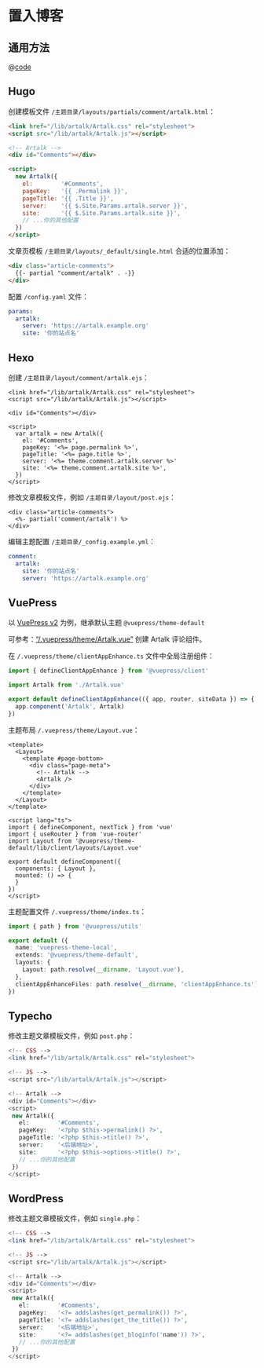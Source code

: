 # 置入博客

## 通用方法

@[code](../../code/quick-start/cdn.html)

## Hugo

创建模板文件 `/主题目录/layouts/partials/comment/artalk.html`：

```html
<link href="/lib/artalk/Artalk.css" rel="stylesheet">
<script src="/lib/artalk/Artalk.js"></script>

<!-- Artalk -->
<div id="Comments"></div>

<script>
  new Artalk({
    el:        '#Comments',
    pageKey:   '{{ .Permalink }}',
    pageTitle: '{{ .Title }}',
    server:    '{{ $.Site.Params.artalk.server }}',
    site:      '{{ $.Site.Params.artalk.site }}',
    // ...你的其他配置
  })
</script>
```

文章页模板 `/主题目录/layouts/_default/single.html` 合适的位置添加：

```html
<div class="article-comments">
  {{- partial "comment/artalk" . -}}
</div>
```

配置 `/config.yaml` 文件：

```yaml
params:
  artalk:
    server: 'https://artalk.example.org'
    site: '你的站点名'
```

## Hexo

创建 `/主题目录/layout/comment/artalk.ejs`：

```ejs
<link href="/lib/artalk/Artalk.css" rel="stylesheet">
<script src="/lib/artalk/Artalk.js"></script>

<div id="Comments"></div>

<script>
  var artalk = new Artalk({
    el: '#Comments',
    pageKey: '<%= page.permalink %>',
    pageTitle: '<%= page.title %>',
    server: '<%= theme.comment.artalk.server %>'
    site: '<%= theme.comment.artalk.site %>',
  })
</script>
```

修改文章模板文件，例如 `/主题目录/layout/post.ejs`：

```ejs
<div class="article-comments">
  <%- partial('comment/artalk') %>
</div>
```

编辑主题配置 `/主题目录/_config.example.yml`：

```yaml
comment:
  artalk:
    site: '你的站点名'
    server: 'https://artalk.example.org'
```
## VuePress

以 [VuePress v2](https://github.com/vuepress/vuepress-next) 为例，继承默认主题 `@vuepress/theme-default`

可参考：[“/.vuepress/theme/Artalk.vue”](https://github.com/ArtalkJS/Docs/blob/master/docs/.vuepress/theme/Artalk.vue) 创建 Artalk 评论组件。

在 `/.vuepress/theme/clientAppEnhance.ts` 文件中全局注册组件：

```ts
import { defineClientAppEnhance } from '@vuepress/client'

import Artalk from './Artalk.vue'

export default defineClientAppEnhance(({ app, router, siteData }) => {
  app.component('Artalk', Artalk)
})
```

主题布局 `/.vuepress/theme/Layout.vue`：

```vue
<template>
  <Layout>
    <template #page-bottom>
      <div class="page-meta">
        <!-- Artalk -->
        <Artalk />
      </div>
    </template>
  </Layout>
</template>

<script lang="ts">
import { defineComponent, nextTick } from 'vue'
import { useRouter } from 'vue-router'
import Layout from '@vuepress/theme-default/lib/client/layouts/Layout.vue'

export default defineComponent({
  components: { Layout },
  mounted: () => {
  }
})
</script>
```

主题配置文件 `/.vuepress/theme/index.ts`：

```ts
import { path } from '@vuepress/utils'

export default ({
  name: 'vuepress-theme-local',
  extends: '@vuepress/theme-default',
  layouts: {
    Layout: path.resolve(__dirname, 'Layout.vue'),
  },
  clientAppEnhanceFiles: path.resolve(__dirname, 'clientAppEnhance.ts'),
})
```

## Typecho

修改主题文章模板文件，例如 `post.php`：

```php
<!-- CSS -->
<link href="/lib/artalk/Artalk.css" rel="stylesheet">

<!-- JS -->
<script src="/lib/artalk/Artalk.js"></script>

<!-- Artalk -->
<div id="Comments"></div>
<script>
 new Artalk({
   el:        '#Comments',
   pageKey:   '<?php $this->permalink() ?>',
   pageTitle: '<?php $this->title() ?>',
   server:    '<后端地址>',
   site:      '<?php $this->options->title() ?>',
   // ...你的其他配置
 })
</script>
```

## WordPress

修改主题文章模板文件，例如 `single.php`：

```php
<!-- CSS -->
<link href="/lib/artalk/Artalk.css" rel="stylesheet">

<!-- JS -->
<script src="/lib/artalk/Artalk.js"></script>

<!-- Artalk -->
<div id="Comments"></div>
<script>
 new Artalk({
   el:        '#Comments',
   pageKey:   '<?= addslashes(get_permalink()) ?>',
   pageTitle: '<?= addslashes(get_the_title()) ?>',
   server:    '<后端地址>',
   site:      '<?= addslashes(get_bloginfo('name')) ?>',
   // ...你的其他配置
 })
</script>
```
